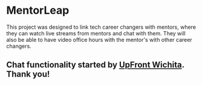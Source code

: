 MentorLeap
======================

This project was designed to link tech career changers with mentors, where they can watch live streams from mentors and chat with them. They will also be able to have video office hours with the mentor's with other career changers.

## Chat functionality started by [UpFront Wichita](http://upfrontwichita.com). Thank you!



